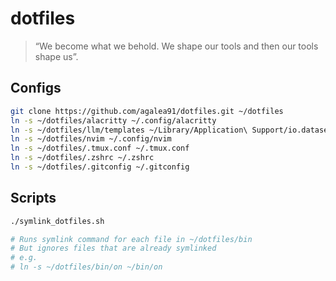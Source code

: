 # dotfiles

> “We become what we behold. We shape our tools and then our tools shape us”.

## Configs
```bash
git clone https://github.com/agalea91/dotfiles.git ~/dotfiles
ln -s ~/dotfiles/alacritty ~/.config/alacritty
ln -s ~/dotfiles/llm/templates ~/Library/Application\ Support/io.datasette.llm/templates
ln -s ~/dotfiles/nvim ~/.config/nvim
ln -s ~/dotfiles/.tmux.conf ~/.tmux.conf
ln -s ~/dotfiles/.zshrc ~/.zshrc
ln -s ~/dotfiles/.gitconfig ~/.gitconfig
```

## Scripts
```bash
./symlink_dotfiles.sh

# Runs symlink command for each file in ~/dotfiles/bin
# But ignores files that are already symlinked
# e.g.
# ln -s ~/dotfiles/bin/on ~/bin/on
```


